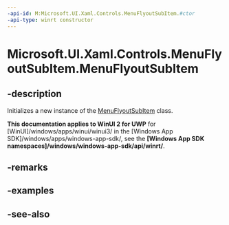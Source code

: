 ```yaml
---
-api-id: M:Microsoft.UI.Xaml.Controls.MenuFlyoutSubItem.#ctor
-api-type: winrt constructor
---
```


<!-- Method syntax
public MenuFlyoutSubItem()
-->

# Microsoft.UI.Xaml.Controls.MenuFlyoutSubItem.MenuFlyoutSubItem

## -description
Initializes a new instance of the [MenuFlyoutSubItem](menuflyoutsubitem.md) class.

**This documentation applies to WinUI 2 for UWP** for [WinUI]/windows/apps/winui/winui3/ in the [Windows App SDK]/windows/apps/windows-app-sdk/, see the **[Windows App SDK namespaces]/windows/windows-app-sdk/api/winrt/**.

## -remarks

## -examples

## -see-also
